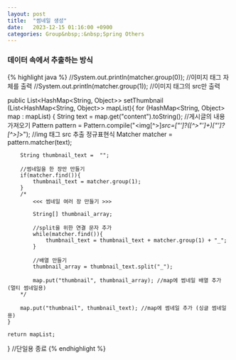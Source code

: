 ```yaml
---
layout: post
title:  "썸네일 생성"
date:   2023-12-15 01:16:00 +0900
categories: Group&nbsp;:&nbsp;Spring Others
---
```


### 데이터 속에서 추출하는 방식

{% highlight java %}
//System.out.println(matcher.group(0)); //이미지 태그 자체를 출력
//System.out.println(matcher.group(1)); //이미지 태그의 src만 출력

public List<HashMap<String, Object>> setThumbnail (List<HashMap<String, Object>> mapList){
    for (HashMap<String, Object> map : mapList) {
        String text = map.get("content").toString(); //게시글의 내용 가져오기
        Pattern pattern = Pattern.compile("<img[^>]*src=[\"']?([^>\"']+)[\"']?[^>]*>"); //img 태그 src 추출 정규표현식
        Matcher matcher = pattern.matcher(text);

        String thumbnail_text =  "";

        //썸네일을 한 장만 만들기
        if(matcher.find()){
            thumbnail_text = matcher.group(1);
        }
        /*
            <<< 썸네일 여러 장 만들기 >>>
        
            String[] thumbnail_array;

            //split을 위한 연결 문자 추가
            while(matcher.find()){
                thumbnail_text = thumbnail_text + matcher.group(1) + "_";
            }
            
            //배열 만들기
            thumbnail_array = thumbnail_text.split("_");
            
            map.put("thumbnail", thumbnail_array); //map에 썸네일 배열 추가 (멀티 썸네일용)
        */
        
        map.put("thumbnail", thumbnail_text); //map에 썸네일 추가 (싱글 썸네일용)
    }
    
    return mapList;
} //단일용 종료
{% endhighlight %}